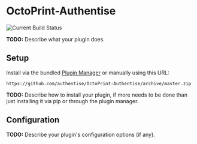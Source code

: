 # OctoPrint-Authentise
![Current Build Status](https://api.travis-ci.org/Authentise/OctoPrint-Authentise.svg?branch=master)

**TODO:** Describe what your plugin does.

## Setup

Install via the bundled [Plugin Manager](https://github.com/foosel/OctoPrint/wiki/Plugin:-Plugin-Manager)
or manually using this URL:

    https://github.com/authentise/OctoPrint-Authentise/archive/master.zip

**TODO:** Describe how to install your plugin, if more needs to be done than just installing it via pip or through
the plugin manager.

## Configuration

**TODO:** Describe your plugin's configuration options (if any).
